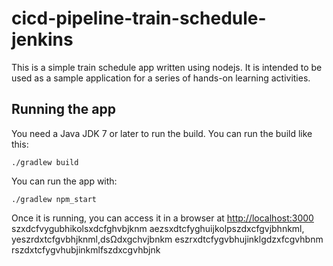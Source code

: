 # cicd-pipeline-train-schedule-jenkins

This is a simple train schedule app written using nodejs. It is intended to be used as a sample application for a series of hands-on learning activities.

## Running the app

You need a Java JDK 7 or later to run the build. You can run the build like this:

    ./gradlew build

You can run the app with:

    ./gradlew npm_start

Once it is running, you can access it in a browser at [http://localhost:3000](http://localhost:3000)
szxdcfvygubhikolsxdcfghvbjknm
aezsxdtcfyghuijkolpszdxcfgvjbhnkml,
yeszrdxtcfgvbhjknml,dsΩdxgchvjbnkm
eszrxdtcfygvbhujinklgdzxfcgvhbnm
rszdxtcfygvhubjinkmlfszdxcgvhbjnk
